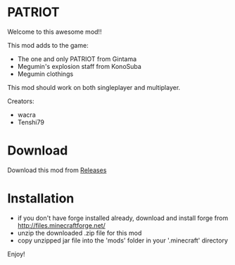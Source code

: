 # PATRIOT

Welcome to this awesome mod!!

This mod adds to the game:
- The one and only PATRIOT from Gintama
- Megumin's explosion staff from KonoSuba
- Megumin clothings

This mod should work on both singleplayer and multiplayer.

Creators:
- wacra
- Tenshi79

# Download
Download this mod from [Releases](https://github.com/diemjo/patriot/releases)

# Installation
- if you don't have forge installed already, download and install forge from http://files.minecraftforge.net/
- unzip the downloaded .zip file for this mod
- copy unzipped jar file into the 'mods' folder in your '.minecraft' directory

Enjoy!
